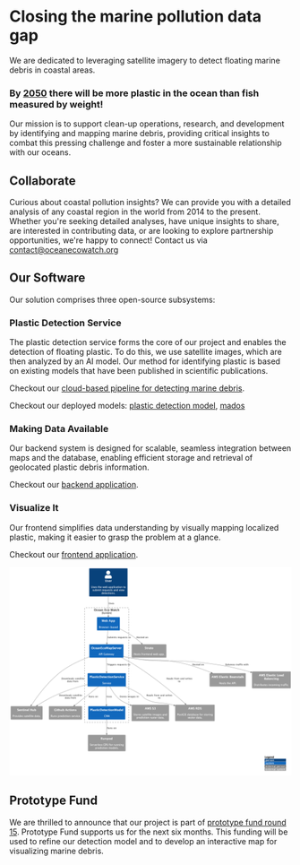 # Closing the marine pollution data gap

We are dedicated to leveraging satellite imagery to detect floating marine debris in coastal areas.

### By [2050](https://www3.weforum.org/docs/WEF_The_New_Plastics_Economy.pdf) there will be more plastic in the ocean than fish measured by weight!

Our mission is to support clean-up operations, research, and development by identifying and mapping marine debris, providing critical insights to combat this pressing challenge and foster a more sustainable relationship with our oceans.

## Collaborate

Curious about coastal pollution insights? We can provide you with a detailed analysis of any coastal region in the world from 2014 to the present. Whether you're seeking detailed analyses, have unique insights to share, are interested in contributing data, or are looking to explore partnership opportunities, we're happy to connect!
Contact us via <span>contact@oceanecowatch.org</span>

## Our Software

Our solution comprises three open-source subsystems:

### Plastic Detection Service

The plastic detection service forms the core of our project and enables the detection of floating plastic. To do this, we use satellite images, which are then analyzed by an AI model. Our method for identifying plastic is based on existing models that have been published in scientific publications. 

Checkout our [cloud-based pipeline for detecting marine debris](https://github.com/OceanEcoWatch/PlasticDetectionService).

Checkout our deployed models:
[plastic detection model](https://github.com/OceanEcoWatch/PlasticDetectionModel), [mados](https://github.com/OceanEcoWatch/mados)

### Making Data Available

Our backend system is designed for scalable, seamless integration between maps and the database, enabling efficient storage and retrieval of geolocated plastic debris information.

Checkout our [backend application](https://github.com/OceanEcoWatch/OceanEcoMapServer).

### Visualize It

Our frontend simplifies data understanding by visually mapping localized plastic, making it easier to grasp the problem at a glance.

Checkout our [frontend application](https://github.com/OceanEcoWatch/OceanEcoWatchMap).

![Software Architecture](./project-architecture.png)

## Prototype Fund

We are thrilled to announce that our project is part of [prototype fund round 15](https://prototypefund.de/en/project/ocean-eco-watch/). Prototype Fund supports us for the next six months. This funding will be used to refine our detection model and to develop an interactive map for visualizing marine debris.
